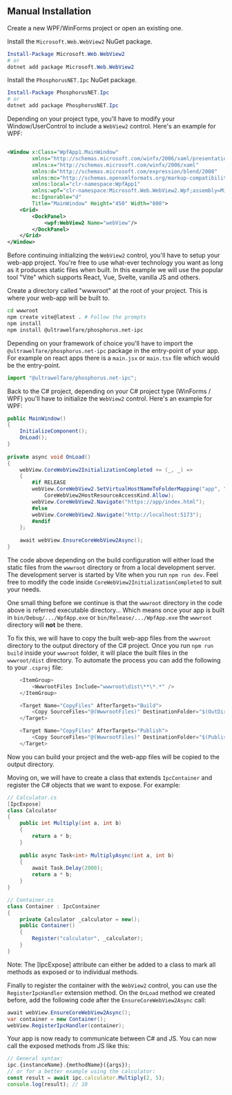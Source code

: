﻿## Manual Installation

Create a new WPF/WinForms project or open an existing one.

Install the `Microsoft.Web.WebView2` NuGet package.

```powershell
Install-Package Microsoft.Web.WebView2
# or
dotnet add package Microsoft.Web.WebView2
```

Install the `PhosphorusNET.Ipc` NuGet package.

```powershell
Install-Package PhosphorusNET.Ipc
# or
dotnet add package PhosphorusNET.Ipc
```

Depending on your project type, you'll have to modify your Window/UserControl to include a `WebView2` control. Here's an
example for WPF:

```xml

<Window x:Class="WpfApp1.MainWindow"
        xmlns="http://schemas.microsoft.com/winfx/2006/xaml/presentation"
        xmlns:x="http://schemas.microsoft.com/winfx/2006/xaml"
        xmlns:d="http://schemas.microsoft.com/expression/blend/2008"
        xmlns:mc="http://schemas.openxmlformats.org/markup-compatibility/2006"
        xmlns:local="clr-namespace:WpfApp1"
        xmlns:wpf="clr-namespace:Microsoft.Web.WebView2.Wpf;assembly=Microsoft.Web.WebView2.Wpf"
        mc:Ignorable="d"
        Title="MainWindow" Height="450" Width="800">
    <Grid>
        <DockPanel>
            <wpf:WebView2 Name="webView"/>
        </DockPanel>
    </Grid>
</Window>
```

Before continuing initializing the `WebView2` control, you'll have to setup your web-app project. You're free to use
what-ever technology you want
as long as it produces static files when built. In this example we will use the popular tool "Vite" which supports
React, Vue, Svelte, vanilla JS and others.

Create a directory called "wwwroot" at the root of your project. This is where your web-app will be built to.

```bash
cd wwwroot
npm create vite@latest . # Follow the prompts
npm install
npm install @ultrawelfare/phosphorus.net-ipc
```

Depending on your framework of choice you'll have to import the `@ultrawelfare/phosphorus.net-ipc` package in the entry-point of your app. For example on 
react apps there is a `main.jsx` or `main.tsx` file which would be the entry-point. 

```js
import "@ultrawelfare/phosphorus.net-ipc";
```

Back to the C# project, depending on your C# project type (WinForms / WPF) you'll have to initialize the `WebView2` control. Here's an example
for WPF:

```csharp
public MainWindow()
{
    InitializeComponent();
    OnLoad();
}
    
private async void OnLoad()
{
    webView.CoreWebView2InitializationCompleted += (_, _) =>
    {
        #if RELEASE
        webView.CoreWebView2.SetVirtualHostNameToFolderMapping("app", "wwwroot",
            CoreWebView2HostResourceAccessKind.Allow);
        webView.CoreWebView2.Navigate("https://app/index.html");
        #else
        webView.CoreWebView2.Navigate("http://localhost:5173");
        #endif
    };
    
    await webView.EnsureCoreWebView2Async();
}
```

The code above depending on the build configuration will either load the static files from the `wwwroot` directory or
from
a local development server. The development server is started by Vite when you run `npm run dev`. Feel free to modify
the code inside
`CoreWebView2InitializationCompleted` to suit your needs.

One small thing before we continue is that the ```wwwroot``` directory in the code above is referred executable
directory... Which means once your
app is built in `bin/Debug/.../WpfApp.exe` or `bin/Release/.../WpfApp.exe` the `wwwroot` directory will **not** be there.

To fix this, we will have to copy the built web-app files from the `wwwroot` directory to the output directory of the C# project.
Once you run `npm run build` inside your `wwwroot` folder, it will place the built files in the `wwwroot/dist` directory. To automate the process you can add the 
following to your `.csproj` file:
```csharp
    <ItemGroup>
        <WwwrootFiles Include="wwwroot\dist\**\*.*" />
    </ItemGroup>

    <Target Name="CopyFiles" AfterTargets="Build">
        <Copy SourceFiles="@(WwwrootFiles)" DestinationFolder="$(OutDir)\wwwroot\%(RecursiveDir)" />
    </Target>

    <Target Name="CopyFiles" AfterTargets="Publish">
        <Copy SourceFiles="@(WwwrootFiles)" DestinationFolder="$(PublishDir)\wwwroot\%(RecursiveDir)" />
    </Target>
```

Now you can build your project and the web-app files will be copied to the output directory.

Moving on, we will have to create a class that extends `IpcContainer` and register the C# objects that we want to expose.
For example:
```csharp
// Calculator.cs
[IpcExpose]
class Calculator
{
    public int Multiply(int a, int b)
    {
        return a * b;
    }
    
    public async Task<int> MultiplyAsync(int a, int b)
    {
        await Task.Delay(2000);
        return a * b;
    }
}
```
```csharp
// Container.cs
class Container : IpcContainer
{
    private Calculator _calculator = new();
    public Container()
    {
        Register("calculator", _calculator);
    }
}
```

Note: The [IpcExpose] attribute can either be added to a class to mark all methods as exposed or to individual methods.

Finally to register the container with the `WebView2` control, you can use the `RegisterIpcHandler` extension method. On the `OnLoad` method
we created before, add the following code after the `EnsureCoreWebView2Async` call:
```csharp
await webView.EnsureCoreWebView2Async();
var container = new Container();
webView.RegisterIpcHandler(container);
```

Your app is now ready to communicate between C# and JS. You can now call the exposed methods from JS like this:
```js
// General syntax:
ipc.{instanceName}.{methodName}({args});
// or for a better example using the calculator:
const result = await ipc.calculator.Multiply(2, 5);
console.log(result); // 10
```